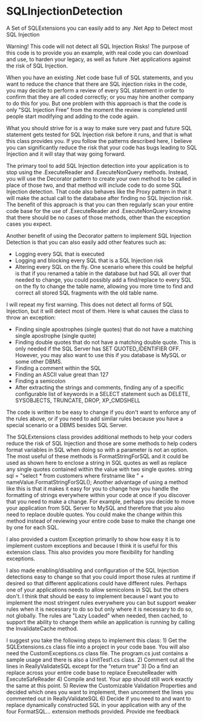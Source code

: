 # SQLInjectionDetection
A Set of SQLExtensions you can easily add to any .Net App to Detect most SQL Injection

Warning!  This code will not detect all SQL Injection Risks!
The purpose of this code is to provide you an example, with real code you can download and use, to harden your legacy, as well as future .Net applications against the risk of SQL Injection.

When you have an existing .Net code base full of SQL statements, and you want to reduce the chance that there are SQL injection risks in the code, you may decide to perform a review of every SQL statement in order to confirm that they are all coded correctly; or you may hire another company to do this for you.  But one problem with this approach is that the code is only "SQL Injection Free" from the moment the review is completed until people start modifying and adding to the code again.

What you should strive for is a way to make sure very past and future SQL statement gets tested for SQL Injection risk before it runs, and that is what this class provides you.  If you follow the patterns described here, I believe you can significantly reduce the risk that your code has bugs leading to SQL Injection and it will stay that way going forward.

The primary tool to add SQL Injection detection into your application is to stop using the .ExecuteReader and .ExecuteNonQuery methods.  Instead, you will use the Decorator pattern to create your own method to be called in place of those two, and that method will include code to do some SQL Injection detection.  That code also behaves like the Proxy pattern in that it will make the actual call to the database after finding no SQL Injection risk.  The benefit of this approach is that you can then regularly scan your entire code base for the use of .ExecuteReader and .ExecuteNonQuery knowing that there should be no cases of those methods, other than the exception cases you expect.

Another benefit of using the Decorator pattern to implement SQL Injection Detection is that you can also easily add other features such as:
* Logging every SQL that is executed
* Logging and blocking every SQL that is a SQL Injection risk
* Altering every SQL on the fly.  One scenario where this could be helpful is that if you renamed a table in the database but had SQL all over that needed to change, you could possibly add a find/replace to every SQL on the fly to change the table name, allowing you more time to find and correct all stored SQL fragments with the old table name.

I will repeat my first warning.  This does not detect all forms of SQL Injection, but it will detect most of them.  Here is what causes the class to throw an exception:
* Finding  single apostrophes (single quotes) that do not have a matching single apostrophe (single quote)
* Finding double quotes that do not have a matching double quote.  This is only needed if the SQL Server has SET QUOTED_IDENTIFIER OFF.  However, you may also want to use this if you database is MySQL or some other DBMS.
* Finding a comment within the SQL
* Finding an ASCII value great than 127
* Finding a semicolon
* After extracting the strings and comments, finding any of a specific configurable list of keywords in a SELECT statement such as DELETE, SYSOBJECTS, TRUNCATE, DROP, XP_CMDSHELL
	
The code is written to be easy to change if you don't want to enforce any of the rules above, or if you need to add similar rules because you have a special scenario or a DBMS besides SQL Server.

The SQLExtensions class provides additional methods to help your coders reduce the risk of SQL Injection and those are some methods to help coders format variables in SQL when doing so with a parameter is not an option.  The most useful of these methods is FormatStringForSQL and it could be used as shown here to enclose a string in SQL quotes as well as replace any single quotes contained within the value with two single quotes.
	string sql = "select * from customers where firstname like " + nameValue.FormatStringForSQL();
Another advantage of using a method like this is that it makes it easy for you to change how you handle the formatting of strings everywhere within your code at once if you discover that you need to make a change.  For example, perhaps you decide to move your application from SQL Server to MySQL and therefore that you also need to replace double quotes.  You could make the change within this method instead of reviewing your entire code base to make the change one by one for each SQL.

I also provided a custom Exception primarily to show how easy it is to implement custom exceptions and because I think it is useful for this extension class.  This also provides you more flexibility for handling exceptions.

I also made enabling/disabling and configuration of the SQL Injection detections easy to change so that you could import those rules at runtime if desired so that different applications could have different rules.  Perhaps one of your applications needs to allow semicolons in SQL but the others don't.  I think that should be easy to implement because I want you to implement the most stringent rules everywhere you can but support weaker rules when it is necessary to do so but only where it is necessary to do so, not globally.  The rules are "Lazy Loaded" when needed, then cached, to support the ability to change them while an application is running by calling the InvalidateCache method.


I suggest you take the following steps to implement this class:
	1) Get the SQLExtensions.cs class file into a project in your code base. You will also need the CustomExceptions.cs class file.  The program.cs just contains a sample usage and there is also a UnitTest1.cs class.
	2) Comment out all the lines in ReallyValidateSQL except for the "return true"
	3) Do a find an replace across your entire code base to replace ExecuteReader with ExecuteSafeReader
	4) Compile and test.  Your app should still work exactly the same at this point.
	5) Review the Customizable Validation Properties and decided which ones you want to implement, then uncomment the lines you commented out in ReallyValidateSQL 
	6) Decide if you need to and want to replace dynamically constructed SQL in your application with any of the four FormatSQL… extension methods provided.
Provide me feedback
